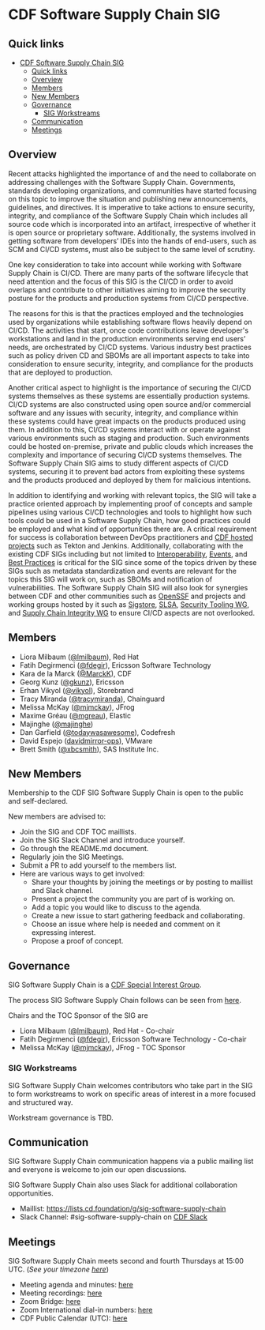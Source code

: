 # CDF Software Supply Chain SIG

## Quick links

- [CDF Software Supply Chain SIG](#cdf-software-supply-chain-sig)
  - [Quick links](#quick-links)
  - [Overview](#overview)
  - [Members](#members)
  - [New Members](#new-members)
  - [Governance](#governance)
    - [SIG Workstreams](#sig-workstreams)
  - [Communication](#communication)
  - [Meetings](#meetings)

## Overview

Recent attacks highlighted the importance of and the need to collaborate on addressing challenges with the Software Supply Chain.
Governments, standards developing organizations, and communities have started focusing on this topic to improve the situation and publishing new announcements, guidelines, and directives.
It is imperative to take actions to ensure security, integrity, and compliance of the Software Supply Chain which includes all source code which is incorporated into an artifact, irrespective of whether it is open source or proprietary software.
Additionally, the systems involved in getting software from developers’ IDEs into the hands of end-users, such as SCM and CI/CD systems, must also be subject to the same level of scrutiny.

One key consideration to take into account while working with Software Supply Chain is CI/CD.
There are many parts of the software lifecycle that need attention and the focus of this SIG is the CI/CD in order to avoid overlaps and contribute to other initiatives aiming to improve the security posture for the products and production systems from CI/CD perspective.

The reasons for this is that the practices employed and the technologies used by organizations while establishing software flows heavily depend on CI/CD.
The activities that start, once code contributions leave developer's workstations and land in the production environments serving end users’ needs, are orchestrated by CI/CD systems.
Various industry best practices such as policy driven CD and SBOMs are all important aspects to take into consideration to ensure security, integrity, and compliance for the products that are deployed to production.

Another critical aspect to highlight is the importance of securing the CI/CD systems themselves as these systems are essentially production systems.
CI/CD systems are also constructed using open source and/or commercial software and any issues with security, integrity, and compliance within these systems could have great impacts on the products produced using them.
In addition to this, CI/CD systems interact with or operate against various environments such as staging and production.
Such environments could be hosted on-premise, private and public clouds which increases the complexity and importance of securing CI/CD systems themselves.
The Software Supply Chain SIG aims to study different aspects of CI/CD systems, securing it to prevent bad actors from exploiting these systems and the products produced and deployed by them for malicious intentions.

In addition to identifying and working with relevant topics, the SIG will take a practice oriented approach by implementing proof of concepts and sample pipelines using various CI/CD technologies and tools to highlight how such tools could be used in a Software Supply Chain, how good practices could be employed and what kind of opportunities there are.
A critical requirement for success is collaboration between DevOps practitioners and [CDF hosted projects](https://cd.foundation/projects/) such as Tekton and Jenkins.
Additionally, collaborating with the existing CDF SIGs including but not limited to [Interoperability](https://github.com/cdfoundation/sig-interoperability), [Events](https://github.com/cdfoundation/sig-events), and [Best Practices](https://github.com/cdfoundation/sig-best-practices) is critical for the SIG since some of the topics driven by these SIGs such as metadata standardization and events are relevant for the topics this SIG will work on, such as SBOMs and notification of vulnerabilities.
The Software Supply Chain SIG will also look for synergies between CDF and other communities such as [OpenSSF](https://openssf.org/) and projects and working groups hosted by it such as [Sigstore](https://www.sigstore.dev/), [SLSA](https://slsa.dev/), [Security Tooling WG](https://github.com/ossf/wg-security-tooling), and [Supply Chain Integrity WG](https://github.com/ossf/wg-supply-chain-integrity) to ensure CI/CD aspects are not overlooked.


## Members

* Liora Milbaum ([@lmilbaum](https://github.com/lmilbaum)), Red Hat
* Fatih Degirmenci ([@fdegir](https://github.com/fdegir)), Ericsson Software Technology
* Kara de la Marck ([@MarckK](https://github.com/MarckK)), CDF
* Georg Kunz ([@gkunz](https://github.com/gkunz)), Ericsson
* Erhan Vikyol ([@vikyol](https://github.com/vikyol)), Storebrand
* Tracy Miranda ([@tracymiranda](https://github.com/tracymiranda)), Chainguard
* Melissa McKay ([@mjmckay](https://github.com/mjmckay)), JFrog
* Maxime Gréau ([@mgreau](https://github.com/mgreau)), Elastic
* Majinghe ([@majinghe](https://github.com/majinghe))
* Dan Garfield ([@todaywasawesome](https://github.com/todaywasawesome)), Codefresh
* David Espejo ([davidmirror-ops](https://github.com/davidmirror-ops)), VMware
* Brett Smith ([@xbcsmith](https://github.com/xbcsmith)), SAS Institute Inc.

## New Members

Membership to the CDF SIG Software Supply Chain is open to the public and self-declared.

New members are advised to:

* Join the SIG and CDF TOC maillists.
* Join the SIG Slack Channel and introduce yourself.
* Go through the README.md document.
* Regularly join the SIG Meetings.
* Submit a PR to add yourself to the members list.
* Here are various ways to get involved:
  * Share your thoughts by joining the meetings or by posting to maillist and Slack channel.
  * Present a project the community you are part of is working on.
  * Add a topic you would like to discuss to the agenda.
  * Create a new issue to start gathering feedback and collaborating.
  * Choose an issue where help is needed and comment on it expressing interest.
  * Propose a proof of concept.

## Governance

SIG Software Supply Chain is a [CDF Special Interest Group](https://github.com/cdfoundation/toc/tree/master/sigs).

The process SIG Software Supply Chain follows can be seen from [here](https://github.com/cdfoundation/toc/blob/master/GROUPS.md#sigs).

Chairs and the TOC Sponsor of the SIG are

* Liora Milbaum ([@lmilbaum](https://github.com/lmilbaum)), Red Hat - Co-chair
* Fatih Degirmenci ([@fdegir](https://github.com/fdegir)), Ericsson Software Technology - Co-chair
* Melissa McKay ([@mjmckay](https://github.com/mjmckay)), JFrog - TOC Sponsor

### SIG Workstreams

SIG Software Supply Chain welcomes contributors who take part in the SIG to form workstreams to work on specific areas of interest in a more focused and structured way.

Workstream governance is TBD.

## Communication

SIG Software Supply Chain communication happens via a public mailing list and everyone is
welcome to join our open discussions.

SIG Software Supply Chain also uses Slack for additional collaboration opportunities.

* Maillist: https://lists.cd.foundation/g/sig-software-supply-chain
* Slack Channel: #sig-software-supply-chain on [CDF Slack](https://cdeliveryfdn.slack.com/join/shared_invite/zt-nwc0jjd0-G65oEpv5ynFfPD5oOX5Ogg#/)

## Meetings

SIG Software Supply Chain meets second and fourth Thursdays at 15:00 UTC. (*See your timezone [here](https://time.is/1500_in_UTC)*)

* Meeting agenda and minutes: [here](./docs/meetings.md)
* Meeting recordings: [here](https://youtube.com/playlist?list=PL2KXbZ9-EY9TT2rKSBv6-BUdKqsJg9rAL)
* Zoom Bridge: [here](https://zoom.us/j/94947282554?pwd=UndPWjFkQTJSUGo4WTRZWjlDaEQvUT09)
* Zoom International dial-in numbers: [here](https://zoom.us/zoomconference)
* CDF Public Calendar (UTC): [here](https://calendar.google.com/calendar/u/0/embed?src=linuxfoundation.org_mhf0kmgedn67ihni8r129avp24@group.calendar.google.com&ctz=UTC)
